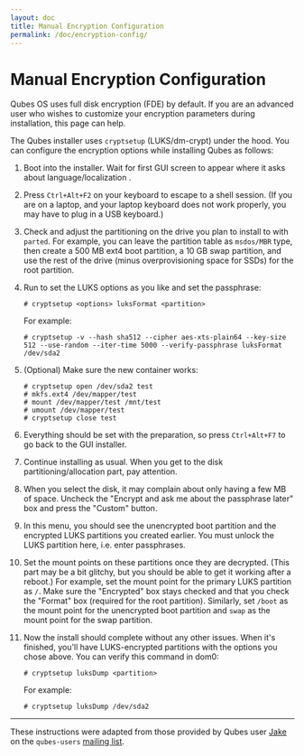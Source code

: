 ```yaml
---
layout: doc
title: Manual Encryption Configuration
permalink: /doc/encryption-config/
---
```


Manual Encryption Configuration
===============================

Qubes OS uses full disk encryption (FDE) by default. If you are an advanced
user who wishes to customize your encryption parameters during installation,
this page can help.

The Qubes installer uses `cryptsetup` (LUKS/dm-crypt) under the hood. You can
configure the encryption options while installing Qubes as follows:

01. Boot into the installer. Wait for first GUI screen to appear where it asks 
    about language/localization .
02. Press `Ctrl+Alt+F2` on your keyboard to escape to a shell session. (If you
    are on a laptop, and your laptop keyboard does not work properly, you may have
    to plug in a USB keyboard.)
03. Check and adjust the partitioning on the drive you plan to install to with
    `parted`. For example, you can leave the partition table as `msdos/MBR` type,
    then create a 500 MB ext4 boot partition, a 10 GB swap partition, and use the
    rest of the drive (minus overprovisioning space for SSDs) for the root
    partition.
04. Run  to set the  LUKS options as you like and set the passphrase:

        # cryptsetup <options> luksFormat <partition>

    For example:

        # cryptsetup -v --hash sha512 --cipher aes-xts-plain64 --key-size 512 --use-random --iter-time 5000 --verify-passphrase luksFormat /dev/sda2

05. (Optional) Make sure the new container works:

        # cryptsetup open /dev/sda2 test
        # mkfs.ext4 /dev/mapper/test
        # mount /dev/mapper/test /mnt/test
        # umount /dev/mapper/test
        # cryptsetup close test

06. Everything should be set with the preparation, so press `Ctrl+Alt+F7` to go
    back to the GUI installer.
07. Continue installing as usual. When you get to the disk
    partitioning/allocation part, pay attention.
08. When you select the disk, it may complain about only having a few MB of
    space. Uncheck the "Encrypt and ask me about the passphrase later" box and
    press the "Custom" button. 
09. In this menu, you should see the unencrypted boot partition and the encrypted
    LUKS partitions you created earlier. You must unlock the LUKS partition here, 
    i.e. enter passphrases. 
10. Set the mount points on these partitions once they are decrypted. (This part
    may be a bit glitchy, but you should be able to get it working after a
    reboot.) For example, set the mount point for the primary LUKS partition as
    `/`. Make sure the "Encrypted" box stays checked and that you check the
    "Format" box (required for the root partition). Similarly, set `/boot` as
    the mount point for the unencrypted boot partition and `swap` as the mount
    point for the swap partition.
11. Now the install should complete without any other issues. When it's
    finished, you'll have LUKS-encrypted partitions with the options you chose
    above. You can verify this command in dom0:

        # cryptsetup luksDump <partition>

    For example:

        # cryptsetup luksDump /dev/sda2

-----

These instructions were adapted from those provided by Qubes user [Jake] on the
`qubes-users` [mailing list].

[Jake]: https://groups.google.com/d/msg/qubes-users/cykOGRa0Im0/vK7j8aQOXkYJ
[mailing list]: /mailing-lists/

